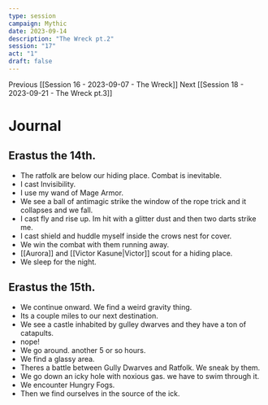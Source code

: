 ```yaml
---
type: session
campaign: Mythic
date: 2023-09-14
description: "The Wreck pt.2"
session: "17"
act: "1"
draft: false
---
```

Previous [[Session 16 - 2023-09-07 - The Wreck]]
Next [[Session 18 - 2023-09-21 - The Wreck pt.3]]

# Journal
## Erastus the 14th.
- The ratfolk are below our hiding place. Combat is inevitable.
- I cast Invisibility.
- I use my wand of Mage Armor.
- We see a ball of antimagic strike the window of the rope trick and it collapses and we fall.
- I cast fly and rise up. Im hit with a glitter dust and then two darts strike me. 
- I cast shield and huddle myself inside the crows nest for cover.
- We win the combat with them running away.
- [[Aurora]] and [[Victor Kasune|Victor]] scout for a hiding place.
- We sleep for the night.

## Erastus the 15th.
- We continue onward. We find a weird gravity thing. 
- Its a couple miles to our next destination.
- We see a castle inhabited by gulley dwarves and they have a ton of catapults.
- nope!
- We go around. another 5 or so hours. 
- We find a glassy area. 
- Theres a battle between Gully Dwarves and Ratfolk. We sneak by them.
- We go down an icky hole with noxious gas. we have to swim through it.
- We encounter Hungry Fogs.
- Then we find ourselves in the source of the ick.


